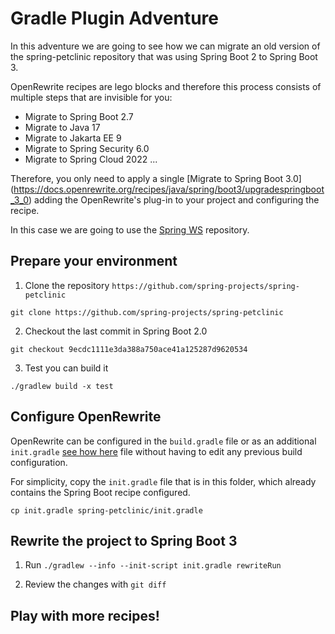 # Gradle Plugin Adventure

In this adventure we are going to see how we can migrate an old version of
the spring-petclinic repository that was using Spring Boot 2 to Spring Boot 3.

OpenRewrite recipes are lego blocks and therefore this process consists of multiple
steps that are invisible for you:

- Migrate to Spring Boot 2.7
- Migrate to Java 17
- Migrate to Jakarta EE 9
- Migrate to Spring Security 6.0
- Migrate to Spring Cloud 2022
...

Therefore, you only need to apply a single [Migrate to Spring Boot 3.0]
(https://docs.openrewrite.org/recipes/java/spring/boot3/upgradespringboot_3_0) 
adding the OpenRewrite's plug-in to your project and configuring the recipe.

In this case we are going to use the [Spring WS](https://github.com/Netflix/metacat)
repository. 


## Prepare your environment

1. Clone the repository `https://github.com/spring-projects/spring-petclinic`

```
git clone https://github.com/spring-projects/spring-petclinic
```

2. Checkout the last commit in Spring Boot 2.0

```
git checkout 9ecdc1111e3da388a750ace41a125287d9620534
```
3. Test you can build it

```
./gradlew build -x test
``` 

## Configure OpenRewrite

OpenRewrite can be configured in the `build.gradle` file or as an additional `init.gradle` [see how 
here](https://docs.openrewrite.org/running-recipes/running-rewrite-on-a-gradle-project-without-modifying-the-build)
file without having to edit any previous build configuration. 

For simplicity, copy the `init.gradle` file that is in this folder, which already contains the Spring Boot
recipe configured.

```
cp init.gradle spring-petclinic/init.gradle
```

## Rewrite the project to Spring Boot 3

1. Run `./gradlew --info --init-script init.gradle rewriteRun`

2. Review the changes with `git diff`

## Play with more recipes!
